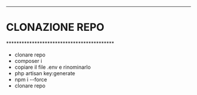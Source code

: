 ******************************************
<h1>CLONAZIONE REPO</h1>
******************************************

<ul>
    <li>clonare repo</li>
    <li>composer i</li>
    <li>copiare il file .env e rinominarlo</li>
    <li>php artisan key:generate</li>
    <li>npm i --force</li>
    <li>clonare repo</li>
</ul>
